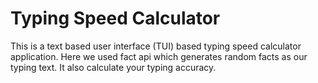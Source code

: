 # Typing Speed Calculator
This is a text based user interface (TUI) based typing speed calculator application. 
Here we used fact api which generates random facts as our typing text. It also calculate your typing accuracy. 
